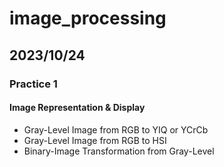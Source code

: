 # image_processing

## 2023/10/24
### Practice 1
#### Image Representation & Display
-  Gray-Level Image from RGB to YIQ or YCrCb
-  Gray-Level Image from RGB to HSI
-  Binary-Image Transformation from Gray-Level
